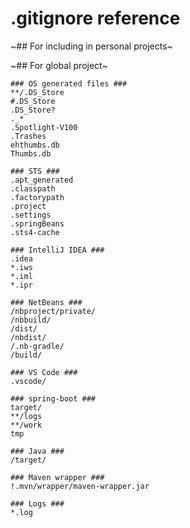 # .gitignore reference

~## For including in personal projects~

~## For global project~

```
### OS generated files ###
**/.DS_Store
#.DS_Store
.DS_Store?
._*
.Spotlight-V100
.Trashes
ehthumbs.db
Thumbs.db

### STS ###
.apt_generated
.classpath
.factorypath
.project
.settings
.springBeans
.sts4-cache

### IntelliJ IDEA ###
.idea
*.iws
*.iml
*.ipr

### NetBeans ###
/nbproject/private/
/nbbuild/
/dist/
/nbdist/
/.nb-gradle/
/build/

### VS Code ###
.vscode/

### spring-boot ###
target/
**/logs
**/work
tmp

### Java ###
/target/

### Maven wrapper ###
!.mvn/wrapper/maven-wrapper.jar

### Logs ###
*.log
```
